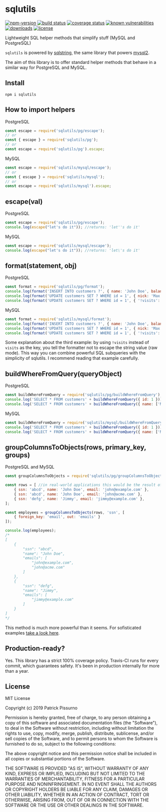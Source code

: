 # sqlutils
[![npm-version](https://img.shields.io/npm/v/sqlutils.svg)](https://www.npmjs.com/package/sqlutils)
[![build status](https://travis-ci.org/patrickpissurno/sqlutils.svg?branch=master)](https://travis-ci.org/patrickpissurno/sqlutils)
[![coverage status](https://coveralls.io/repos/github/patrickpissurno/sqlutils/badge.svg?branch=master)](https://coveralls.io/github/patrickpissurno/sqlutils?branch=master)
[![known vulnerabilities](https://snyk.io/test/github/patrickpissurno/sqlutils/badge.svg)](https://snyk.io/test/github/patrickpissurno/sqlutils)
[![downloads](https://img.shields.io/npm/dt/sqlutils.svg)](http://npm-stats.com/~packages/sqlutils)
[![license](https://img.shields.io/github/license/patrickpissurno/sqlutils.svg?maxAge=1800)](https://github.com/patrickpissurno/sqlutils/blob/master/LICENSE)

Lightweight SQL helper methods that simplify stuff (MySQL and PostgreSQL)

`sqlutils` is powered by [sqlstring](https://github.com/mysqljs/sqlstring), the same library that powers [mysql2](https://www.npmjs.com/package/mysql2).

The aim of this library is to offer standard helper methods that behave in a similar way for PostgreSQL and MySQL. 

## Install

```
npm i sqlutils
```

## How to import helpers

PostgreSQL
```js
const escape = require('sqlutils/pg/escape');
// or
const { escape } = require('sqlutils/pg');
// or
const escape = require('sqlutils/pg').escape;
```

MySQL
```js
const escape = require('sqlutils/mysql/escape');
// or
const { escape } = require('sqlutils/mysql');
// or
const escape = require('sqlutils/mysql').escape;
```

## escape(val)

PostgreSQL
```js
const escape = require('sqlutils/pg/escape');
console.log(escape("let's do it")); //returns: 'let''s do it'
```

MySQL
```js
const escape = require('sqlutils/mysql/escape');
console.log(escape("let's do it")); //returns: 'let\'s do it'
```

## format(statement, obj)

PostgreSQL
```js
const format = require('sqlutils/pg/format');
console.log(format('INSERT INTO customers ?', { name: 'John Doe', balance: 0 })); //returns: INSERT INTO customers (name, balance) VALUES ('John Doe', 0)
console.log(format('UPDATE customers SET ? WHERE id = 1', { nick: 'Max', name: 'Maximus' })); //returns: UPDATE customers SET nick='Max', name='Maximus' WHERE id = 1
console.log(format('UPDATE customers SET ? WHERE id = 1', { '!visits': '(SELECT COUNT(*) FROM customer_visits WHERE customer_id = 1)' })); //returns: UPDATE customers SET visits=(SELECT COUNT(*) FROM customer_visits WHERE customer_id = 1) WHERE id = 1
```

MySQL
```js
const format = require('sqlutils/mysql/format');
console.log(format('INSERT INTO customers ?', { name: 'John Doe', balance: 0 })); //returns: INSERT INTO customers SET name='John Doe', balance=0
console.log(format('UPDATE customers SET ? WHERE id = 1', { nick: 'Max', name: 'Maximus' })); //returns: UPDATE customers SET nick='Max', name='Maximus' WHERE id = 1
console.log(format('UPDATE customers SET ? WHERE id = 1', { '!visits': '(SELECT COUNT(*) FROM customer_visits WHERE customer_id = 1)' })); //returns: UPDATE customers SET visits=(SELECT COUNT(*) FROM customer_visits WHERE customer_id = 1) WHERE id = 1
```

Some explanation about the third example: by using ```!visits``` instead of ```visits``` as the key, you tell the formatter not to escape the string value (raw mode). This way you can combine powerful SQL subqueries with the simplicity of sqlutils. I recommend reading that example carefully.

## buildWhereFromQuery(queryObject)

PostgreSQL
```js
const buildWhereFromQuery = require('sqlutils/pg/buildWhereFromQuery');
console.log('SELECT * FROM customers' + buildWhereFromQuery({ id: 1 })); //returns: SELECT * FROM customers WHERE id=1
console.log('SELECT * FROM customers' + buildWhereFromQuery({ name: ['Maximus', 'John Doe'], balance: 0 })); //returns: SELECT * FROM customers WHERE (name='Maximus' OR name='John Doe') AND balance=0
```

MySQL
```js
const buildWhereFromQuery = require('sqlutils/mysql/buildWhereFromQuery');
console.log('SELECT * FROM customers' + buildWhereFromQuery({ id: 1 })); //returns: SELECT * FROM customers WHERE id=1
console.log('SELECT * FROM customers' + buildWhereFromQuery({ name: ['Maximus', 'John Doe'], balance: 0 })); //returns: SELECT * FROM customers WHERE (name='Maximus' OR name='John Doe') AND balance=0
```

## groupColumnsToObjects(rows, primary_key, groups)

PostgreSQL and MySQL
```js
const groupColumnsToObjects = require('sqlutils/pg/groupColumnsToObjects'); //or require('sqlutils/mysql/buildWhereFromQuery');

const rows = [ //in real-world applications this would be the result of a database query
    { ssn: 'abcd', name: 'John Doe', email: 'john@example.com' },
    { ssn: 'abcd', name: 'John Doe', email: 'john@acme.com' },
    { ssn: 'defg', name: 'Jimmy', email: 'jimmy@example.com' },
];

const employees = groupColumnsToObjects(rows, 'ssn', [
    { foreign_key: 'email', out: 'emails' }
]);

console.log(employees);
/*
[
    {
        "ssn": "abcd",
        "name": "John Doe",
        "emails": [
            "john@example.com",
            "john@acme.com"
        ]
    },
    {
        "ssn": "defg",
        "name": "Jimmy",
        "emails": [
            "jimmy@example.com"
        ]
    }
]
*/
```
This method is much more powerful than it seems. For sofisticated examples [take a look here](https://github.com/patrickpissurno/sqlutils/blob/master/mysql/groupColumnsToObjects.test.js).

## Production-ready?
Yes. This library has a strict 100% coverage policy. Travis-CI runs for every commit, which guarantees safety. It's been in production internally for more than a year.

## License

MIT License

Copyright (c) 2019 Patrick Pissurno

Permission is hereby granted, free of charge, to any person obtaining a copy
of this software and associated documentation files (the "Software"), to deal
in the Software without restriction, including without limitation the rights
to use, copy, modify, merge, publish, distribute, sublicense, and/or sell
copies of the Software, and to permit persons to whom the Software is
furnished to do so, subject to the following conditions:

The above copyright notice and this permission notice shall be included in all
copies or substantial portions of the Software.

THE SOFTWARE IS PROVIDED "AS IS", WITHOUT WARRANTY OF ANY KIND, EXPRESS OR
IMPLIED, INCLUDING BUT NOT LIMITED TO THE WARRANTIES OF MERCHANTABILITY,
FITNESS FOR A PARTICULAR PURPOSE AND NONINFRINGEMENT. IN NO EVENT SHALL THE
AUTHORS OR COPYRIGHT HOLDERS BE LIABLE FOR ANY CLAIM, DAMAGES OR OTHER
LIABILITY, WHETHER IN AN ACTION OF CONTRACT, TORT OR OTHERWISE, ARISING FROM,
OUT OF OR IN CONNECTION WITH THE SOFTWARE OR THE USE OR OTHER DEALINGS IN THE
SOFTWARE.
